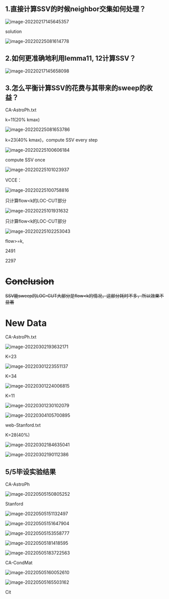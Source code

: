



## 1.直接计算SSV的时候neighbor交集如何处理？

![image-20220217145645357](..\images\image-20220217145645357.png)

solution

![image-20220225081614778](..\images\image-20220225081614778.png)

## 2.如何更准确地利用lemma11, 12计算SSV？

![image-20220217145658098](..\images\image-20220217145658098.png)

## 3.怎么平衡计算SSV的花费与其带来的sweep的收益？

CA-AstroPh.txt	

k=11(20% kmax)

![image-20220225081653786](..\images\image-20220225081653786.png)

k=23(40% kmax)，compute SSV every step

![image-20220225100606184](..\images\image-20220225100606184.png)

compute SSV  once

![image-20220225101023937](..\images\image-20220225101023937.png)



VCCE：



![image-20220225100758816](..\images\image-20220225100758816.png)



只计算flow<k的LOC-CUT部分

![image-20220225101931632](..\images\image-20220225101931632.png)



只计算flow<k的LOC-CUT部分

![image-20220225102253043](..\images\image-20220225102253043.png)



flow>=k,

2491

2297

# ~~Conclusion~~

~~SSV能sweep的LOC-CUT大部分是flow<k的情况，这部分耗时不多，所以效果不显著~~



# New Data

CA-AstroPh.txt	

![image-20220302193632171](..\images\image-20220302193632171.png)

K=23



![image-20220301223551137](..\images\image-20220301223551137.png)



K=34

![image-20220301224006815](..\images\image-20220301224006815.png)

K=11

![image-20220301230102079](..\images\image-20220301230102079.png)

![image-20220304105700895](..\images\image-20220304105700895.png)





web-Stanford.txt

K=28(40%)

![image-20220302184635041](..\images\image-20220302184635041.png)

![image-20220302190112386](..\images\image-20220302190112386.png)





## 5/5毕设实验结果

CA-AstroPh

![image-20220505150805252](C:\Users\Elssky\AppData\Roaming\Typora\typora-user-images\image-20220505150805252.png)

Stanford

![image-20220505151132497](C:\Users\Elssky\AppData\Roaming\Typora\typora-user-images\image-20220505151132497.png)

![image-20220505151647904](C:\Users\Elssky\AppData\Roaming\Typora\typora-user-images\image-20220505151647904.png)

![image-20220505153558777](C:\Users\Elssky\AppData\Roaming\Typora\typora-user-images\image-20220505153558777.png)

![image-20220505181418595](C:\Users\Elssky\AppData\Roaming\Typora\typora-user-images\image-20220505181418595.png)

![image-20220505183722563](C:\Users\Elssky\AppData\Roaming\Typora\typora-user-images\image-20220505183722563.png)

CA-CondMat

![image-20220505160052610](C:\Users\Elssky\AppData\Roaming\Typora\typora-user-images\image-20220505160052610.png)

![image-20220505165503162](C:\Users\Elssky\AppData\Roaming\Typora\typora-user-images\image-20220505165503162.png)

Cit

